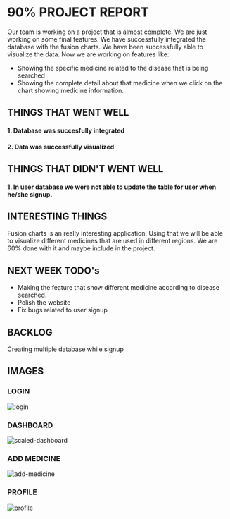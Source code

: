 # 90% PROJECT REPORT

Our team is working on a project that is almost complete. We are just working on some final features. We have successfully integrated the database with the fusion charts. We have been successfully able to visualize the data. Now we are working on features like:
* Showing the specific medicine related to the disease that is being searched
* Showing the complete detail about that medicine when we click on the chart showing medicine information.

## THINGS THAT WENT WELL
#### 1. Database was succesfully integrated
#### 2. Data was successfully visualized

## THINGS THAT DIDN'T WENT WELL
#### 1. In user database we were not able to update the table for user when he/she signup.

## INTERESTING THINGS
Fusion charts is an really interesting application. Using that we will be able to visualize different medicines that are used in different regions. We are 60% done with it and maybe include in the project.

## NEXT WEEK TODO's
* Making the feature that show different medicine according to disease searched.
* Polish the website
* Fix bugs related to user signup

## BACKLOG
Creating multiple database while signup

## IMAGES
### LOGIN
![login](https://user-images.githubusercontent.com/40839483/48966007-7eacbb80-ef7d-11e8-962a-d11a5cbbaa16.PNG)

### DASHBOARD
![scaled-dashboard](https://user-images.githubusercontent.com/40839483/48966018-a8fe7900-ef7d-11e8-8829-b29b2f1d0b6a.PNG)

### ADD MEDICINE
![add-medicine](https://user-images.githubusercontent.com/40839483/48966026-b9aeef00-ef7d-11e8-9d6e-a8549d730aca.PNG)

### PROFILE
![profile](https://user-images.githubusercontent.com/40839483/48966029-c7fd0b00-ef7d-11e8-9a6e-205a2a05594a.PNG)
